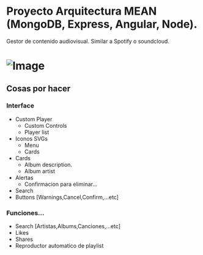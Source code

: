 # Proyecto Arquitectura MEAN (MongoDB, Express, Angular, Node).
Gestor de contenido audiovisual. Similar a Spotify o soundcloud.

![Image](https://hollywoodsuite.ca/wp-content/uploads/2016/07/rhapsody.gif)
=======

## Cosas por hacer 
### Interface
* Custom Player
  - Custom Controls
  - Player list
* Iconos SVGs
  - Menu
  - Cards 
* Cards
  - Album description.
  - Album artist
* Alertas
  - Confirmacion para eliminar...
* Search     
* Buttons [Warnings,Cancel,Confirm,...etc]


### Funciones... 
* Search [Artistas,Albums,Canciones,...etc]
* Likes
* Shares
* Reproductor automatico de playlist
